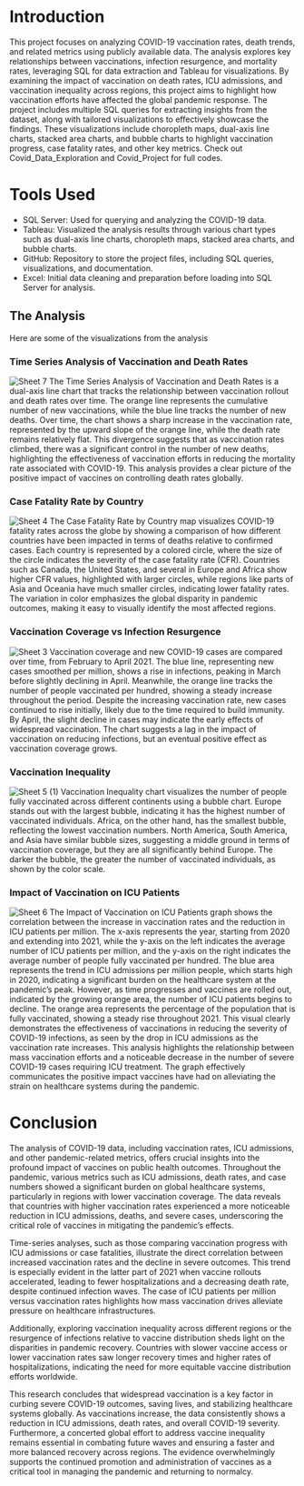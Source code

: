 # Introduction

This project focuses on analyzing COVID-19 vaccination rates, death trends, and related metrics using publicly available data. The analysis explores key relationships between vaccinations, infection resurgence, and mortality rates, leveraging SQL for data extraction and Tableau for visualizations. By examining the impact of vaccination on death rates, ICU admissions, and vaccination inequality across regions, this project aims to highlight how vaccination efforts have affected the global pandemic response.
The project includes multiple SQL queries for extracting insights from the dataset, along with tailored visualizations to effectively showcase the findings. These visualizations include choropleth maps, dual-axis line charts, stacked area charts, and bubble charts to highlight vaccination progress, case fatality rates, and other key metrics.
Check out Covid_Data_Exploration and Covid_Project for full codes. 


# Tools Used

- SQL Server: Used for querying and analyzing the COVID-19 data.
- Tableau: Visualized the analysis results through various chart types such as dual-axis line charts, choropleth maps, stacked area charts, and bubble charts.
- GitHub: Repository to store the project files, including SQL queries, visualizations, and documentation.
- Excel: Initial data cleaning and preparation before loading into SQL Server for analysis.


## The Analysis
Here are some of the visualizations from the analysis

### Time Series Analysis of Vaccination and Death Rates
![Sheet 7](https://github.com/user-attachments/assets/e1a5b59d-b4e1-49d2-8c1f-c3a004efe2fb)
The Time Series Analysis of Vaccination and Death Rates is a dual-axis line chart that tracks the relationship between vaccination rollout and death rates over time. The orange line represents the cumulative number of new vaccinations, while the blue line tracks the number of new deaths. Over time, the chart shows a sharp increase in the vaccination rate, represented by the upward slope of the orange line, while the death rate remains relatively flat. This divergence suggests that as vaccination rates climbed, there was a significant control in the number of new deaths, highlighting the effectiveness of vaccination efforts in reducing the mortality rate associated with COVID-19. This analysis provides a clear picture of the positive impact of vaccines on controlling death rates globally.

### Case Fatality Rate by Country
![Sheet 4](https://github.com/user-attachments/assets/90033ccd-95c9-493d-9e3b-c2d16b20007b)
The Case Fatality Rate by Country map visualizes COVID-19 fatality rates across the globe by showing a comparison of how different countries have been impacted in terms of deaths relative to confirmed cases. Each country is represented by a colored circle, where the size of the circle indicates the severity of the case fatality rate (CFR). Countries such as Canada, the United States, and several in Europe and Africa show higher CFR values, highlighted with larger circles, while regions like parts of Asia and Oceania have much smaller circles, indicating lower fatality rates. The variation in color emphasizes the global disparity in pandemic outcomes, making it easy to visually identify the most affected regions.

### Vaccination Coverage vs Infection Resurgence
![Sheet 3](https://github.com/user-attachments/assets/fb22adf9-5c66-4409-aea1-88d4f92d211a)
Vaccination coverage and new COVID-19 cases are compared over time, from February to April 2021. The blue line, representing new cases smoothed per million, shows a rise in infections, peaking in March before slightly declining in April. Meanwhile, the orange line tracks the number of people vaccinated per hundred, showing a steady increase throughout the period. Despite the increasing vaccination rate, new cases continued to rise initially, likely due to the time required to build immunity. By April, the slight decline in cases may indicate the early effects of widespread vaccination. The chart suggests a lag in the impact of vaccination on reducing infections, but an eventual positive effect as vaccination coverage grows.

### Vaccination Inequality
![Sheet 5 (1)](https://github.com/user-attachments/assets/3f032c2b-749e-4200-b3c9-63d294513923)
Vaccination Inequality chart visualizes the number of people fully vaccinated across different continents using a bubble chart. Europe stands out with the largest bubble, indicating it has the highest number of vaccinated individuals. Africa, on the other hand, has the smallest bubble, reflecting the lowest vaccination numbers. North America, South America, and Asia have similar bubble sizes, suggesting a middle ground in terms of vaccination coverage, but they are all significantly behind Europe. The darker the bubble, the greater the number of vaccinated individuals, as shown by the color scale.

### Impact of Vaccination on ICU Patients
![Sheet 6](https://github.com/user-attachments/assets/69886636-1f39-4b54-b24b-e148874f5d71)
The Impact of Vaccination on ICU Patients graph shows the correlation between the increase in vaccination rates and the reduction in ICU patients per million. The x-axis represents the year, starting from 2020 and extending into 2021, while the y-axis on the left indicates the average number of ICU patients per million, and the y-axis on the right indicates the average number of people fully vaccinated per hundred. The blue area represents the trend in ICU admissions per million people, which starts high in 2020, indicating a significant burden on the healthcare system at the pandemic’s peak. However, as time progresses and vaccines are rolled out, indicated by the growing orange area, the number of ICU patients begins to decline. The orange area represents the percentage of the population that is fully vaccinated, showing a steady rise throughout 2021. This visual clearly demonstrates the effectiveness of vaccinations in reducing the severity of COVID-19 infections, as seen by the drop in ICU admissions as the vaccination rate increases. This analysis highlights the relationship between mass vaccination efforts and a noticeable decrease in the number of severe COVID-19 cases requiring ICU treatment. The graph effectively communicates the positive impact vaccines have had on alleviating the strain on healthcare systems during the pandemic.


# Conclusion
The analysis of COVID-19 data, including vaccination rates, ICU admissions, and other pandemic-related metrics, offers crucial insights into the profound impact of vaccines on public health outcomes. Throughout the pandemic, various metrics such as ICU admissions, death rates, and case numbers showed a significant burden on global healthcare systems, particularly in regions with lower vaccination coverage. The data reveals that countries with higher vaccination rates experienced a more noticeable reduction in ICU admissions, deaths, and severe cases, underscoring the critical role of vaccines in mitigating the pandemic’s effects.

Time-series analyses, such as those comparing vaccination progress with ICU admissions or case fatalities, illustrate the direct correlation between increased vaccination rates and the decline in severe outcomes. This trend is especially evident in the latter part of 2021 when vaccine rollouts accelerated, leading to fewer hospitalizations and a decreasing death rate, despite continued infection waves. The case of ICU patients per million versus vaccination rates highlights how mass vaccination drives alleviate pressure on healthcare infrastructures.

Additionally, exploring vaccination inequality across different regions or the resurgence of infections relative to vaccine distribution sheds light on the disparities in pandemic recovery. Countries with slower vaccine access or lower vaccination rates saw longer recovery times and higher rates of hospitalizations, indicating the need for more equitable vaccine distribution efforts worldwide.

This research concludes that widespread vaccination is a key factor in curbing severe COVID-19 outcomes, saving lives, and stabilizing healthcare systems globally. As vaccinations increase, the data consistently shows a reduction in ICU admissions, death rates, and overall COVID-19 severity. Furthermore, a concerted global effort to address vaccine inequality remains essential in combating future waves and ensuring a faster and more balanced recovery across regions. The evidence overwhelmingly supports the continued promotion and administration of vaccines as a critical tool in managing the pandemic and returning to normalcy.
